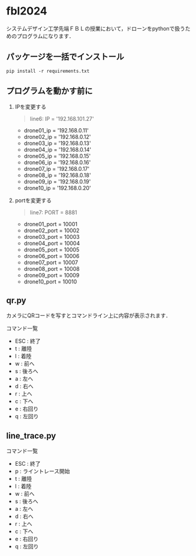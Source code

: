# fbl2024

システムデザイン工学先端ＦＢＬの授業において，ドローンをpythonで扱うためのプログラムになります．

## パッケージを一括でインストール
```
pip install -r requirements.txt
```

## プログラムを動かす前に
1. IPを変更する
   > line6: IP = '192.168.101.27'
   - drone01_ip = '192.168.0.11'
   - drone02_ip = '192.168.0.12'
   - drone03_ip = '192.168.0.13'
   - drone04_ip = '192.168.0.14'
   - drone05_ip = '192.168.0.15'
   - drone06_ip = '192.168.0.16'
   - drone07_ip = '192.168.0.17'
   - drone08_ip = '192.168.0.18'
   - drone09_ip = '192.168.0.19'
   - drone10_ip = '192.168.0.20'

3. portを変更する
   > line7: PORT = 8881
   - drone01_port = 10001
   - drone02_port  = 10002
   - drone03_port  = 10003
   - drone04_port  = 10004
   - drone05_port  = 10005
   - drone06_port  = 10006
   - drone07_port  = 10007
   - drone08_port  = 10008
   - drone09_port  = 10009
   - drone10_port  = 10010

## qr.py
カメラにQRコードを写すとコマンドライン上に内容が表示されます．

コマンド一覧
- ESC : 終了
- t : 離陸
- l : 着陸
- w : 前へ
- s : 後ろへ
- a : 左へ
- d : 右へ
- r : 上へ
- c : 下へ
- e : 右回り
- q : 左回り

## line_trace.py
コマンド一覧
- ESC : 終了
- p : ライントレース開始
- t : 離陸
- l : 着陸
- w : 前へ
- s : 後ろへ
- a : 左へ
- d : 右へ
- r : 上へ
- c : 下へ
- e : 右回り
- q : 左回り
